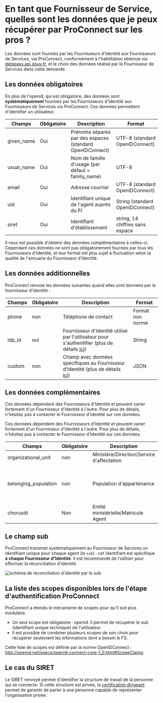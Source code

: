 # En tant que Fournisseur de Service, quelles sont les données que je peux récupérer par ProConnect sur les pros ?

Les données sont fournies par les Fournisseurs d'Identité aux Fournisseurs de Services, via ProConnect, conformément à l'habilitation obtenue via [datapass.api.gouv.fr](https://datapass.api.gouv.fr), et le choix des données réalisé par le Fournisseur de Services dans cette demande.

## Les données obligatoires

En plus de l'openid, qui est obligatoire, des données sont **systématiquement** fournies par les Fournisseurs d'Identité aux Fournisseurs de Services via ProConnect. Ces données permettent d'identifier un utilisateur.

| Champs     | Obligatoire | Description                                              | Format                          |
| ---------- | ----------- | -------------------------------------------------------- | ------------------------------- |
| given_name | Oui         | Prénoms séparés par des espaces (standard OpenIDConnect) | UTF-8 (standard OpenIDConnect)  |
| usual_name | Oui         | Nom de famille d'usage (par défaut = family_name)        | UTF-8                           |
| email      | Oui         | Adresse courriel                                         | UTF-8 (standard OpenIDConnect)  |
| uid        | Oui         | Identifiant unique de l'agent auprès du FI               | String (standard OpenIDConnect) |
| siret      | Oui         | Identifiant d'établissement                              | string, 14 chiffres sans espace |

Il vous est possible d'obtenir des données complémentaires à celles-ci. Cependant ces données ne sont pas obligatoirement fournies par tous les Fournisseurs d'Identité, et leur format est plus sujet à fluctuation selon la qualité de l'annuaire du Fournisseur d'Identité.

## Les données additionnelles


ProConnect renvoie les données suivantes quand elles sont données par le fournisseur d'identité :

| Champs | Obligatoire | Description                                                                                                                | Format           |
| ------ | ----------- | -------------------------------------------------------------------------------------------------------------------------- | ---------------- |
| phone  | non         | Téléphone de contact                                                                                                       | Format non normé |
| idp_id | oui         | Fournisseur d'Identité utilisé par l'utilisateur pour s'authentifier (plus de détails [ici](./connaitre-le-fi-utilise.md)) | String           |
| custom | non         | Champ avec données spécifiques au Fournisseur d'Identité (plus de détails [ici](./custom-scope.md))                        | JSON             |


## Les données complémentaires

Ces données dépendent des Fournisseurs d'Identité et peuvent varier fortement d'un Fournisseur d'Identité à l'autre. Pour plus de détails, n'hésitez pas à contacter le Fournisseur d'Identité sur ces données.

Ces données dépendent des Fournisseurs d'Identité et peuvent varier fortement d'un Fournisseur d'Identité à l'autre. Pour plus de détails, n'hésitez pas à contacter le Fournisseur d'Identité sur ces données.

| Champs               | Obligatoire | Description                               | Format                                                     |
| -------------------- | ----------- | ----------------------------------------- | ---------------------------------------------------------- |
| organizational_unit  | non         | Ministère/Direction/Service d'affectation | UTF8                                                       |
| belonging_population | non         | Population d'appartenance                 | string, Exemple: agent, prestataire, partenaire, stagiaire |
| chorusdt             | Non         | Entité ministérielle/Matricule Agent      | string                                                     |

## Le champ sub

ProConnect transmet systématiquement au Fournisseur de Services un identifiant unique pour chaque agent (le `sub`) : cet identifiant est spécifique **à chaque Fournisseur d'Identité**. Il est recommandé de l'utiliser pour effectuer la réconciliation d'identité.

![schéma de reconciliation d'identité par le sub](/images/docs/reconciliation-sub.png)

## La liste des scopes disponibles lors de l'étape d'authentification ProConnect

ProConnect a étendu le mécanisme de scopes pour qu'il soit plus modulaire.

- Un seul scope est obligatoire : openid. Il permet de récupérer le sub (identifiant unique technique) de l'utilisateur.
- Il est possible de combiner plusieurs scopes de son choix pour récupérer seulement les informations dont a besoin le FS.

Cette liste de scopes est définie par la norme OpenIDConnect : http://openid.net/specs/openid-connect-core-1_0.html#ScopeClaims

## Le cas du SIRET

Le SIRET renvoyé permet d'identifier la structure de travail de la personne qui se connecte. Si cette structure est privée, la [certification dirigeant](certification-dirigeant.md) permet de garantir de parler à une personne capable de représenter l'organisation privée.
